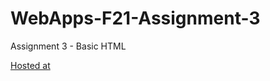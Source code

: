 # WebApps-F21-Assignment-3
Assignment 3 - Basic HTML

[Hosted at]("https://44-563-webapps-f21.github.io/webapps-f21-assignment-3-sravanikodipelly1/")

